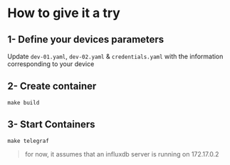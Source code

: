 
# How to give it a try

## 1- Define your devices parameters

Update `dev-01.yaml`, `dev-02.yaml` & `credentials.yaml` with the information corresponding to your device

## 2- Create container

```
make build
```

## 3- Start Containers

```
make telegraf
```
> for now, it assumes that an influxdb server is running on 172.17.0.2
